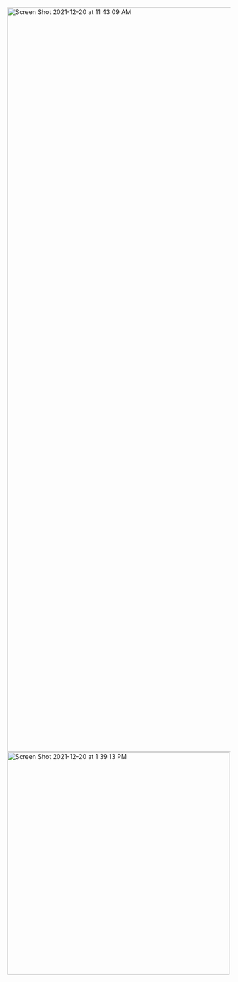 <img width="1678" alt="Screen Shot 2021-12-20 at 11 43 09 AM" src="https://user-images.githubusercontent.com/62409522/146704347-649881d3-6e58-44df-a2e7-e45dcbe2813c.png">
<img width="502" alt="Screen Shot 2021-12-20 at 1 39 13 PM" src="https://user-images.githubusercontent.com/62409522/146712687-d64b73df-75db-4411-a34d-cbb513321a1d.png">

